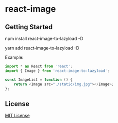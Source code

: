 # react-image

## Getting Started

npm install react-image-to-lazyload -D

yarn add react-image-to-lazyload -D

Example:

```js
import * as React from 'react';
import { Image } from 'react-image-to-lazyload';

const ImageList = function () {
	return <Image src="./static/img.jpg"></Image>;
};
```

## License

[MIT License](/LICENSE)

